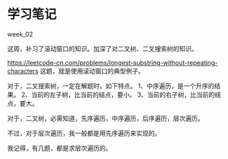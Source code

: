# 学习笔记

week_02

这周，补习了滚动窗口的知识。加深了对二叉树、二叉搜索树的知识。

https://leetcode-cn.com/problems/longest-substring-without-repeating-characters 这题，就是使用滚动窗口的典型例子。

对于，二叉搜索树，一定在解题时，如下特点。
1、中序遍历，是一个升序的结果。
2、当前的左子树，比当前的结点，要小。
3、当前的右子树，比当前的结点，要大。

对于，二叉树，必需知道，先序遍历，中序遍历，后序遍历，层次遍历。

不过，对于层次遍历，我一般都是用先序遍历来实现的。

我记得，有几题，都是求层次遍历的。
